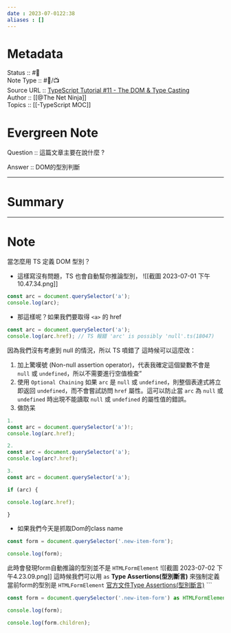 ```yaml
---
date : 2023-07-0122:38
aliases : []
---
```

# Metadata
Status :: #🌱 <br>
Note Type :: #📨/📺 <br>
Source URL :: [TypeScript Tutorial #11 - The DOM & Type Casting](https://youtu.be/hcuKd-Q_tP8)<br>
Author :: [[@The Net Ninja]]<br>
Topics :: [[-TypeScript MOC]]  <br>

# Evergreen Note

Question :: 這篇文章主要在說什麼 ?

Answer :: DOM的型別判斷

---

# Summary 

---

# Note
當怎麼用 TS 定義 DOM 型別？
- 這樣寫沒有問題，TS 也會自動幫你推論型別，
![[截圖 2023-07-01 下午10.47.34.png]]
```ts
const arc = document.querySelector('a');
console.log(arc);
```
- 那這樣呢？如果我們要取得 `<a>`  的 href
```ts
const arc = document.querySelector('a');
console.log(arc.href); // TS 報錯 'arc' is possibly 'null'.ts(18047)

```
  因為我們沒有考慮到 null 的情況，所以 TS 噴錯了
  這時候可以這麼改：
  1.  加上驚嘆號 (Non-null assertion operator)，代表我確定這個變數不會是 `null` 或 `undefined`，所以不需要進行空值檢查”
  2. 使用 `Optional Chaining` 如果 `arc` 是 `null` 或 `undefined`，則整個表達式將立即返回 `undefined`，而不會嘗試訪問 `href` 屬性。這可以防止當 `arc` 為 `null` 或 `undefined` 時出現不能讀取 `null` 或 `undefined` 的屬性值的錯誤。
  3. 做防呆
```ts
1.
const arc = document.querySelector('a')!;
console.log(arc.href);

2. 
const arc = document.querySelector('a');
console.log(arc?.href);

3.
const arc = document.querySelector('a');

if (arc) {

console.log(arc.href);

}

```
- 如果我們今天是抓取Dom的class name
```ts
const form = document.querySelector('.new-item-form');

console.log(form);

```
  此時會發現form自動推論的型別並不是 `HTMLFormElement`
	![[截圖 2023-07-02 下午4.23.09.png]]
	這時候我們可以用 `as` **Type Assertions(型別斷言)** 來強制定義當前form的型別是 `HTMLFormElement`
	[官方文件Type Assertions(型別斷言)](https://www.typescriptlang.org/zh/docs/handbook/2/everyday-types.html#type-assertions)
	```
```ts
const form = document.querySelector('.new-item-form') as HTMLFormElement;

console.log(form);

console.log(form.children);
```


